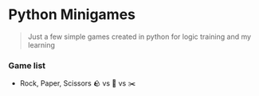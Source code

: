 # Python Minigames
> Just a few simple games created in python for logic training and my learning

### Game list
- Rock, Paper, Scissors :rock: vs :page_with_curl: vs :scissors:
